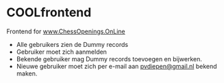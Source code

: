 # COOLfrontend

Frontend for www.ChessOpenings.OnLine

- Alle gebruikers zien de Dummy records
- Gebruiker moet zich aanmelden
- Bekende gebruiker mag Dummy records toevoegen en bijwerken.
- Nieuwe gebruiker moet zich per e-mail aan pvdiepen@gmail.nl bekend maken.

